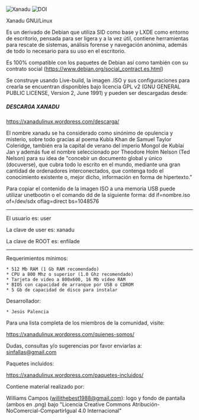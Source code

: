 ![Xanadu](https://secure.gravatar.com/blavatar/682914aac6283e9a208f6d5e847c8c3b?s=128&ts=1400168049) 
![DOI](https://zenodo.org/badge/4102/sinfallas/xanadu-linux.png) 

Xanadu GNU/Linux

Es un derivado de Debian que utiliza SID como base y LXDE como entorno de escritorio, pensada para ser ligera y a la vez útil, contiene herramientas para rescate de sistemas, análisis forense y navegación anónima, además de todo lo necesario para su uso en el escritorio.

Es 100% compatible con los paquetes de Debian así como también con su contrato social (https://www.debian.org/social_contract.es.html)

Se construye usando Live-build, la imagen .ISO y sus configuraciones para crearla se encuentran disponibles bajo licencia GPL v2 (GNU GENERAL PUBLIC LICENSE, Version 2, June 1991) y pueden ser descargadas desde: 


##### DESCARGA XANADU #####

https://xanadulinux.wordpress.com/descarga/


El nombre xanadu se ha considerado como sinónimo de opulencia y misterio, sobre todo gracias al poema Kubla Khan de Samuel Taylor Coleridge, también era la capital de verano del imperio Mongol de Kublai Jan y además fue el nombre seleccionado por Theodore Holm Nelson (Ted Nelson) para su idea de "concebir un documento global y único (docuverse), que cubra todo lo escrito en el mundo, mediante una gran cantidad de ordenadores interconectados, que contenga todo el conocimiento existente o, mejor dicho, información en forma de hipertexto."

Para copiar el contenido de la imagen ISO a una memoria USB puede utilizar unetbootin o el comando dd de la siguiente forma: dd if=nombre.iso of=/dev/sdx oflag=direct bs=1048576

--------------------------

El usuario es:		user

La clave de user es:	xanadu

La clave de ROOT es:	enfilade

--------------------------

Requerimientos mínimos:

	* 512 Mb RAM (1 Gb RAM recomendado)
	* CPU a 800 Mhz o superior (1.0 Ghz recomendado)
	* Tarjeta de video a 800x600, 16 Mb vídeo RAM
	* BIOS con capacidad de arranque por USB o CDROM
	* 5 Gb de capacidad de disco para instalar

Desarrollador:

	* Jesús Palencia


Para una lista completa de los miembros de la comunidad, visite:

https://xanadulinux.wordpress.com/quienes-somos/


Dudas, consultas y/o sugerencias por favor enviarlas a: sinfallas@gmail.com


Paquetes incluidos:

https://xanadulinux.wordpress.com/paquetes-incluidos/


Contiene material realizado por:

Williams Campos (willithebest1988@gmail.com): logo y fondo de pantalla (ambos en .png) bajo "Licencia Creative Commons Atribución-NoComercial-CompartirIgual 4.0 Internacional"

